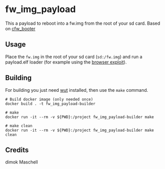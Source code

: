 # fw_img_payload
This a payload to reboot into a fw.img from the root of your sd card. Based on [cfw_booter](https://github.com/dimok789/cfw_booter)

## Usage
Place the `fw.img` in the root of your sd card (`sd:/fw.img`) and run a payload.elf loader (for example using the [browser exploit](https://github.com/wiiu-env/JsTypeHax)).

## Building

For building you just need [wut](https://github.com/devkitPro/wut/) installed, then use the `make` command.


```
# Build docker image (only needed once)
docker build . -t fw_img_payload-builder

# make 
docker run -it --rm -v ${PWD}:/project fw_img_payload-builder make

# make clean
docker run -it --rm -v ${PWD}:/project fw_img_payload-builder make clean
```

## Credits
dimok
Maschell